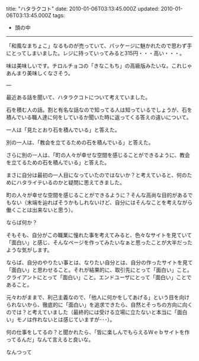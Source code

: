 title: "ハタラクコト"
date: 2010-01-06T03:13:45.000Z
updated: 2010-01-06T03:13:45.000Z
tags: 
  - 頭の中
---


「和風なまちょこ」なるものが売っていて、パッケージに魅かれたので思わず手にとってしまいました。レジに持っていってみると315円・・・高い・・・。

味は美味しいです。チロルチョコの「きなこもち」の高級版みたいな。これじゃあんまり美味しくなさそう。

—

最近ある話を聞いて、ハタラクコトについて考えていました。

石を積む人の話。割と有名な話なので知ってる人は知っているでしょうが、石を積んでいる職人達に何をしているか聞いた時に返ってくる答えの違いについて。

一人は「見たとおり石を積んでいる」と答えた。

別の一人は、「教会を立てるための石を積んでいる」と答えた。

さらに別の一人は、「町の人々が幸せな空間を感じることができるように、教会を立てるための石を積んでいる」と答えた。

まさに自分は最初の一人目になっていたのではないか？と考えていると、何のためにハタライテいるのかと疑問に思えてきました。

町の人々が幸せな空間を感じることができるように？そんな高尚な目的があるでもない（末端を辿ればそうかもしれないけど、自分にはそんなことを考えながら働くことは出来ないと思う）。

ならば何か？

そもそも、自分がこの職業に憧れた事を考えてみると、色々なサイトを見ていて「面白い」と感じ、そんなページを作ってみたいなぁと思ったことが大半だったような気がします。

ならば、自分のやりたい事とは、なりたい自分とは、自分の作ったサイトを見て「面白い」と思わせること。それが結果的に、取引先にとって「面白い」こと。クライアントにとって「面白い」こと。エンドユーザにとって「面白い」ことであること。

元々わがままで、利己主義なので、「他人に何かをしてあげる」という目を向けられないから、徹底的に「面白い」を追求できたら、自然とそっちの方向に向くのでは？と考えていました（最終的には受ける立場に立たないと本当に「面白い」モノは作れないとは感じていますが･･･）。

何の仕事をしてるの？と聞かれたら、「皆に楽しんでもらえるＷｅｂサイトを作ってるんだ」なんて言えると良いな。

なんつって



